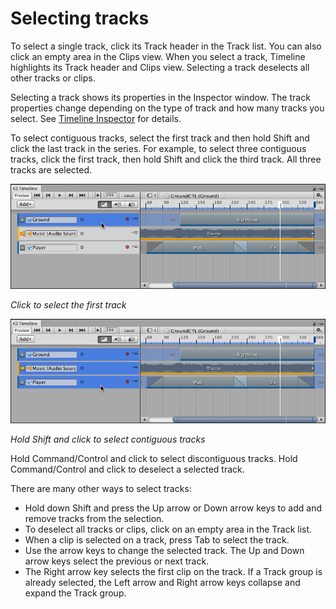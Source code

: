 # Selecting tracks

To select a single track, click its Track header in the Track list. You can also click an empty area in the Clips view. When you select a track, Timeline highlights its Track header and Clips view. Selecting a track deselects all other tracks or clips.

Selecting a track shows its properties in the Inspector window. The track properties change depending on the type of track and how many tracks you select. See [Timeline Inspector](insp_about.md) for details.

To select contiguous tracks, select the first track and then hold Shift and click the last track in the series. For example, to select three contiguous tracks, click the first track, then hold Shift and click the third track. All three tracks are selected.

![Click to select the first track](images/timeline_track_select_first.png)

_Click to select the first track_

![Hold Shift and click to select contiguous tracks](images/timeline_track_select_last.png)

_Hold Shift and click to select contiguous tracks_

Hold Command/Control and click to select discontiguous tracks. Hold Command/Control and click to deselect a selected track.

There are many other ways to select tracks:

* Hold down Shift and press the Up arrow or Down arrow keys to add and remove tracks from the selection.
* To deselect all tracks or clips, click on an empty area in the Track list.
* When a clip is selected on a track, press Tab to select the track.
* Use the arrow keys to change the selected track. The Up and Down arrow keys select the previous or next track.
* The Right arrow key selects the first clip on the track. If a Track group is already selected, the Left arrow and Right arrow keys collapse and expand the Track group.
